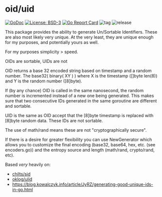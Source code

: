 # oid/uid

[![GoDoc](https://godoc.org/github.com/henderjon/uid?status.svg)](https://godoc.org/github.com/henderjon/uid)
[![License: BSD-3](https://img.shields.io/badge/license-BSD--3-blue.svg)](https://img.shields.io/badge/license-BSD--3-blue.svg)
[![Go Report Card](https://goreportcard.com/badge/github.com/henderjon/uid)](https://goreportcard.com/report/github.com/henderjon/uid)
![tag](https://img.shields.io/github/tag/henderjon/uid.svg)
![release](https://img.shields.io/github/release/henderjon/uid.svg)

This package provides the ability to generate Un/Sortable Identifiers. These
are also most likely very unique. At the very least, they are unique
enough for my purposes, and potentially yours as well.

For my purposes simplicity > speed.

OIDs are sortable, UIDs are not

OID returns a base 32 encoded string based on timestamp and a random
number. The base32( binary( XY ) ) where X is the timestamp ([]byte len(8)) and Y
is the random number ([8]byte).

If (by any chance) OID is called in the same nanosecond, the random number
is incremented instead of a new one being generated. This makes sure that two
consecutive IDs generated in the same goroutine are different and sortable.

UID is the same as OID accept that the [8]byte timestamp is replaced with
[8]byte random data. These IDs are not sortable.

The use of math/rand means these are not "cryptographically secure".

If there is a desire for greater flexibility you can use NewGenerator which allows you to customize
the final encoding (base32, base64, hex, etc. (see encoders.go)) and the entropy
source and length (math/rand, crypto/rand, etc).

Based *very* heavily on:
- [chilts/sid](https://github.com/chilts/sid)
- [oklog/ulid](https://github.com/oklog/ulid)
- https://blog.kowalczyk.info/article/JyRZ/generating-good-unique-ids-in-go.html
